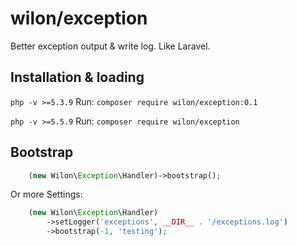 # wilon/exception

Better exception output & write log. Like Laravel.

## Installation & loading

`php -v >=5.3.9` Run:  `composer require wilon/exception:0.1`

`php -v >=5.5.9` Run:  `composer require wilon/exception`

## Bootstrap

```php
    (new Wilon\Exception\Handler)->bootstrap();
```

Or more Settings:

```php
    (new Wilon\Exception\Handler)
        ->setLogger('exceptions', __DIR__ . '/exceptions.log')
        ->bootstrap(-1, 'testing');
```

